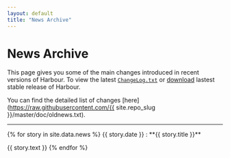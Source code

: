 ```yaml
---
layout: default
title: "News Archive"
---
```


# News Archive

This page gives you some of the main changes introduced in recent versions of
Harbour. To view the latest [`ChangeLog.txt`](changelog.html) or
[download](https://github.com/vszakats/harbour-core/releases) lastest
stable release of Harbour.

You can find the detailed list of changes
[here](https://raw.githubusercontent.com/{{ site.repo_slug }}/master/doc/oldnews.txt).

---

<div markdown="1" class="news news-full">
{% for story in site.data.news %}
  {{ story.date }}
  : **{{ story.title }}**<br>
    <p>{{ story.text }}
{% endfor %}
</div>
